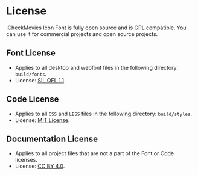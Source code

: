 # License

iCheckMovies Icon Font is fully open source and is GPL compatible. You can use it for commercial projects and open source projects.

## Font License

* Applies to all desktop and webfont files in the following directory: ``build/fonts``.
* License: [SIL OFL 1.1][1].

## Code License

* Applies to all ``CSS`` and ``LESS`` files in the following directory: ``build/styles``.
* License: [MIT License][2].

## Documentation License

* Applies to all project files that are not a part of the Font or Code licenses.
* License: [CC BY 4.0][3].

[1]: http://scripts.sil.org/OFL
[2]: http://opensource.org/licenses/mit-license.html
[3]: http://creativecommons.org/licenses/by/4.0/